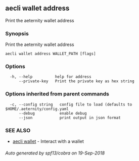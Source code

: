## aecli wallet address

Print the aeternity wallet address

### Synopsis

Print the aeternity wallet address

```
aecli wallet address WALLET_PATH [flags]
```

### Options

```
  -h, --help          help for address
      --private-key   Print the private key as hex string
```

### Options inherited from parent commands

```
  -c, --config string   config file to load (defaults to $HOME/.aeternity/config.yaml
      --debug           enable debug
      --json            print output in json format
```

### SEE ALSO

* [aecli wallet](aecli_wallet.md)	 - Interact with a wallet

###### Auto generated by spf13/cobra on 19-Sep-2018
